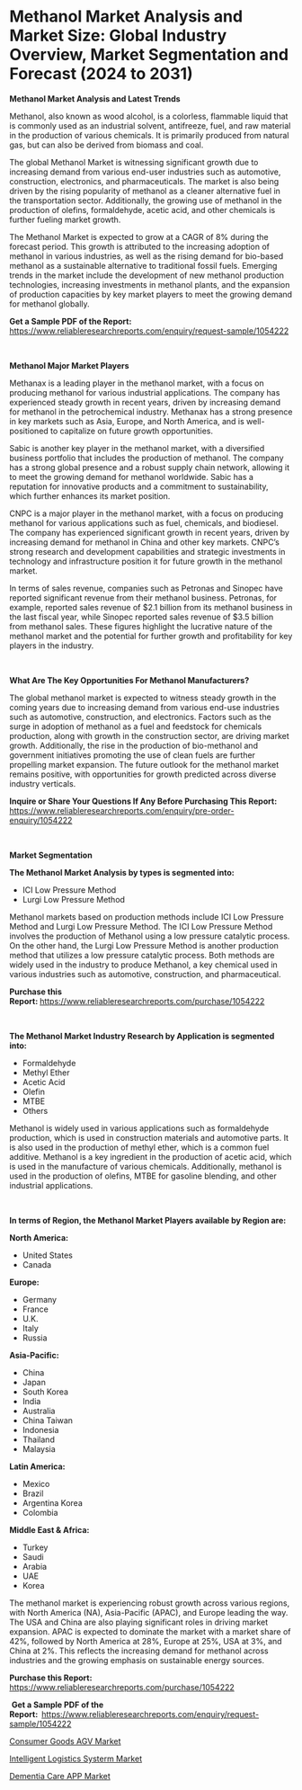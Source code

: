 <p><h1>Methanol Market Analysis and Market Size: Global Industry Overview, Market Segmentation and Forecast (2024 to 2031)</h1></p><p><strong>Methanol Market Analysis and Latest Trends</strong></p>
<p><p>Methanol, also known as wood alcohol, is a colorless, flammable liquid that is commonly used as an industrial solvent, antifreeze, fuel, and raw material in the production of various chemicals. It is primarily produced from natural gas, but can also be derived from biomass and coal.</p><p>The global Methanol Market is witnessing significant growth due to increasing demand from various end-user industries such as automotive, construction, electronics, and pharmaceuticals. The market is also being driven by the rising popularity of methanol as a cleaner alternative fuel in the transportation sector. Additionally, the growing use of methanol in the production of olefins, formaldehyde, acetic acid, and other chemicals is further fueling market growth.</p><p>The Methanol Market is expected to grow at a CAGR of 8% during the forecast period. This growth is attributed to the increasing adoption of methanol in various industries, as well as the rising demand for bio-based methanol as a sustainable alternative to traditional fossil fuels. Emerging trends in the market include the development of new methanol production technologies, increasing investments in methanol plants, and the expansion of production capacities by key market players to meet the growing demand for methanol globally.</p></p>
<p><strong>Get a Sample PDF of the Report:&nbsp;</strong> <a href="https://www.reliableresearchreports.com/enquiry/request-sample/1054222">https://www.reliableresearchreports.com/enquiry/request-sample/1054222</a></p>
<p>&nbsp;</p>
<p><strong>Methanol Major Market Players</strong></p>
<p><p>Methanax is a leading player in the methanol market, with a focus on producing methanol for various industrial applications. The company has experienced steady growth in recent years, driven by increasing demand for methanol in the petrochemical industry. Methanax has a strong presence in key markets such as Asia, Europe, and North America, and is well-positioned to capitalize on future growth opportunities.</p><p>Sabic is another key player in the methanol market, with a diversified business portfolio that includes the production of methanol. The company has a strong global presence and a robust supply chain network, allowing it to meet the growing demand for methanol worldwide. Sabic has a reputation for innovative products and a commitment to sustainability, which further enhances its market position.</p><p>CNPC is a major player in the methanol market, with a focus on producing methanol for various applications such as fuel, chemicals, and biodiesel. The company has experienced significant growth in recent years, driven by increasing demand for methanol in China and other key markets. CNPC’s strong research and development capabilities and strategic investments in technology and infrastructure position it for future growth in the methanol market.</p><p>In terms of sales revenue, companies such as Petronas and Sinopec have reported significant revenue from their methanol business. Petronas, for example, reported sales revenue of $2.1 billion from its methanol business in the last fiscal year, while Sinopec reported sales revenue of $3.5 billion from methanol sales. These figures highlight the lucrative nature of the methanol market and the potential for further growth and profitability for key players in the industry.</p></p>
<p>&nbsp;</p>
<p><strong>What Are The Key Opportunities For Methanol Manufacturers?</strong></p>
<p><p>The global methanol market is expected to witness steady growth in the coming years due to increasing demand from various end-use industries such as automotive, construction, and electronics. Factors such as the surge in adoption of methanol as a fuel and feedstock for chemicals production, along with growth in the construction sector, are driving market growth. Additionally, the rise in the production of bio-methanol and government initiatives promoting the use of clean fuels are further propelling market expansion. The future outlook for the methanol market remains positive, with opportunities for growth predicted across diverse industry verticals.</p></p>
<p><strong>Inquire or Share Your Questions If Any Before Purchasing This Report:</strong> <a href="https://www.reliableresearchreports.com/enquiry/pre-order-enquiry/1054222">https://www.reliableresearchreports.com/enquiry/pre-order-enquiry/1054222</a></p>
<p>&nbsp;</p>
<p><strong>Market Segmentation</strong></p>
<p><strong>The Methanol Market Analysis by types is segmented into:</strong></p>
<p><ul><li>ICI Low Pressure Method</li><li>Lurgi Low Pressure Method</li></ul></p>
<p><p>Methanol markets based on production methods include ICI Low Pressure Method and Lurgi Low Pressure Method. The ICI Low Pressure Method involves the production of Methanol using a low pressure catalytic process. On the other hand, the Lurgi Low Pressure Method is another production method that utilizes a low pressure catalytic process. Both methods are widely used in the industry to produce Methanol, a key chemical used in various industries such as automotive, construction, and pharmaceutical.</p></p>
<p><strong>Purchase this Report:&nbsp;</strong><a href="https://www.reliableresearchreports.com/purchase/1054222">https://www.reliableresearchreports.com/purchase/1054222</a></p>
<p>&nbsp;</p>
<p><strong>The Methanol Market Industry Research by Application is segmented into:</strong></p>
<p><ul><li>Formaldehyde</li><li>Methyl Ether</li><li>Acetic Acid</li><li>Olefin</li><li>MTBE</li><li>Others</li></ul></p>
<p><p>Methanol is widely used in various applications such as formaldehyde production, which is used in construction materials and automotive parts. It is also used in the production of methyl ether, which is a common fuel additive. Methanol is a key ingredient in the production of acetic acid, which is used in the manufacture of various chemicals. Additionally, methanol is used in the production of olefins, MTBE for gasoline blending, and other industrial applications.</p></p>
<p>&nbsp;</p>
<p><strong>In terms of Region, the Methanol Market Players available by Region are:</strong></p>
<p>
    <p> <strong> North America: </strong>
        <ul>
            <li>United States</li>
            <li>Canada</li>
        </ul>
        </p> 
    <p> <strong> Europe: </strong>
        <ul>
            <li>Germany</li>
            <li>France</li>
            <li>U.K.</li>
            <li>Italy</li>
            <li>Russia</li>
        </ul>
        </p> 
    <p> <strong> Asia-Pacific: </strong>
        <ul>
            <li>China</li>
            <li>Japan</li>
            <li>South Korea</li>
            <li>India</li>
            <li>Australia</li>
            <li>China Taiwan</li>
            <li>Indonesia</li>
            <li>Thailand</li>
            <li>Malaysia</li>
        </ul>
        </p> 
    <p> <strong> Latin America: </strong>
        <ul>
            <li>Mexico</li>
            <li>Brazil</li>
            <li>Argentina Korea</li>
            <li>Colombia</li>
        </ul>
        </p> 
    <p> <strong> Middle East & Africa: </strong>
        <ul>
            <li>Turkey</li>
            <li>Saudi</li>
            <li>Arabia</li>
            <li>UAE</li>
            <li>Korea</li>
        </ul>
    </p>
    </p>
<p><p>The methanol market is experiencing robust growth across various regions, with North America (NA), Asia-Pacific (APAC), and Europe leading the way. The USA and China are also playing significant roles in driving market expansion. APAC is expected to dominate the market with a market share of 42%, followed by North America at 28%, Europe at 25%, USA at 3%, and China at 2%. This reflects the increasing demand for methanol across industries and the growing emphasis on sustainable energy sources.</p></p>
<p><strong>Purchase this Report: </strong><a href="https://www.reliableresearchreports.com/purchase/1054222">https://www.reliableresearchreports.com/purchase/1054222</a></p>
<p>&nbsp;<strong>Get a Sample PDF of the Report:&nbsp;&nbsp;</strong><a href="https://www.reliableresearchreports.com/enquiry/request-sample/1054222">https://www.reliableresearchreports.com/enquiry/request-sample/1054222</a></p>
<p><strong></strong></p>
<p><p><a href="https://view.publitas.com/reportprime-1/consumer-goods-agv-market-size-growth-and-forecast-from-2023-2030/">Consumer Goods AGV Market</a></p><p><a href="https://view.publitas.com/reportprime-1/intelligent-logistics-systerm-market-research-report-the-key-to-successful-business-strategy-forecasted-for-period-from-2023-2030/">Intelligent Logistics Systerm Market</a></p><p><a href="https://view.publitas.com/reportprime-1/dementia-care-app-market-size-growing-and-forecasted-for-period-from-2023-2030-and-provides-complete-market-analysis-of-this-market/">Dementia Care APP Market</a></p></p>